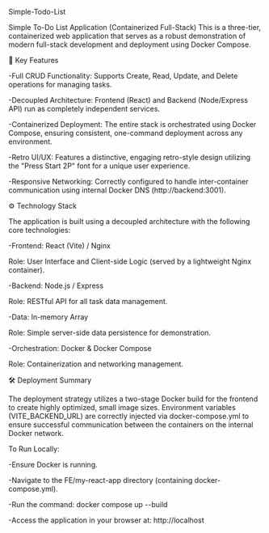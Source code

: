 
Simple-Todo-List

Simple To-Do List Application (Containerized Full-Stack)
This is a three-tier, containerized web application that serves as a robust demonstration of modern full-stack development and deployment using Docker Compose.

🚀 Key Features

-Full CRUD Functionality: Supports Create, Read, Update, and Delete operations for managing tasks.

-Decoupled Architecture: Frontend (React) and Backend (Node/Express API) run as completely independent services.

-Containerized Deployment: The entire stack is orchestrated using Docker Compose, ensuring consistent, one-command deployment across any environment.

-Retro UI/UX: Features a distinctive, engaging retro-style design utilizing the "Press Start 2P" font for a unique user experience.

-Responsive Networking: Correctly configured to handle inter-container communication using internal Docker DNS (http://backend:3001).

⚙️ Technology Stack

The application is built using a decoupled architecture with the following core technologies:

-Frontend: React (Vite) / Nginx

Role: User Interface and Client-side Logic (served by a lightweight Nginx container).

-Backend: Node.js / Express

Role: RESTful API for all task data management.

-Data: In-memory Array

Role: Simple server-side data persistence for demonstration.

-Orchestration: Docker & Docker Compose

Role: Containerization and networking management.

🛠️ Deployment Summary

The deployment strategy utilizes a two-stage Docker build for the frontend to create highly optimized, small image sizes. Environment variables (VITE_BACKEND_URL) are correctly injected via docker-compose.yml to ensure successful communication between the containers on the internal Docker network.

To Run Locally:

-Ensure Docker is running.

-Navigate to the FE/my-react-app directory (containing docker-compose.yml).

-Run the command: docker compose up --build

-Access the application in your browser at: http://localhost

